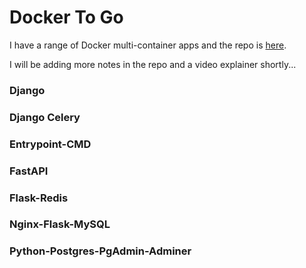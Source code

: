 # Docker To Go

I have a range of Docker multi-container apps and the repo is [here](https://github.com/Python-Test-Engineer/yt-docker-to-go).

I will be adding more notes in the repo and a video explainer shortly...

### Django

### Django Celery

### Entrypoint-CMD

### FastAPI

### Flask-Redis

### Nginx-Flask-MySQL

### Python-Postgres-PgAdmin-Adminer

